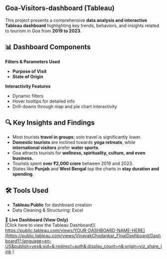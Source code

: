 ## Goa-Visitors-dashboard (Tableau)

This project presents a comprehensive **data analysis and interactive Tableau dashboard** highlighting key trends, behaviors, and insights related to tourism in Goa from **2019 to 2023**.


## 📊 Dashboard Components

**Filters & Parameters Used**
- **Purpose of Visit**
- **State of Origin**

**Interactivity Features**
- Dynamic filters
- Hover tooltips for detailed info
- Drill-downs through map and pie chart interactivity


## 🔍 Key Insights and Findings

- Most tourists **travel in groups**; solo travel is significantly lower.
- **Domestic tourists** are inclined towards **yoga retreats**, while **international visitors** prefer **water sports**.
- Goa attracts tourists for **wellness, spirituality, culture, and even business.**
- Tourists spent **over ₹2,000 crore** between 2019 and 2023.
- States like **Punjab** and **West Bengal** top the charts in **stay duration and spending**.


## 🛠️ Tools Used

- **Tableau Public** for dashboard creation
- Data Cleaning & Structuring: Excel


🔗 **Live Dashboard (View Only)**  
[Click here to view the Tableau Dashboard]( https://public.tableau.com/views/YOUR-DASHBOARD-NAME-HERE](https://public.tableau.com/views/VinayakChodankar_FInalDashboard/Dashboard1?:language=en-US&publish=yes&:sid=&:redirect=auth&:display_count=n&:origin=viz_share_link )

